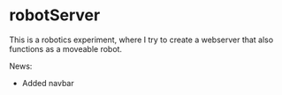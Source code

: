 # robotServer
This is a robotics experiment, where I try to create a webserver that also functions as a moveable robot.

News:
- Added navbar
